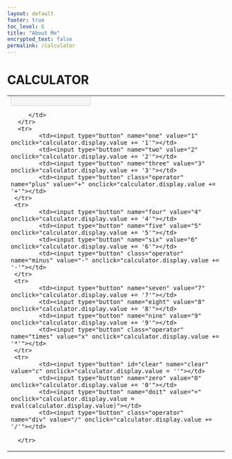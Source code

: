 ```yaml
---
layout: default
footer: true
toc_level: 6
title: "About Me"
encrypted_text: false
permalink: /calculator
---
```


# CALCULATOR

<form name="calculator">
    <link type="text/css" rel="stylesheet" href="https://www.bradykondek.ga/calculator/style.css" />
   <table>
      <tr>
         <td colspan="4">
            <input type="text" name="display" id="display" disabled>
           
         </td>
      </tr>
      <tr>
            <td><input type="button" name="one" value="1" onclick="calculator.display.value += '1'"></td>
            <td><input type="button" name="two" value="2" onclick="calculator.display.value += '2'"></td>
            <td><input type="button" name="three" value="3" onclick="calculator.display.value += '3'"></td>
            <td><input type="button" class="operator" name="plus" value="+" onclick="calculator.display.value += '+'"></td>
     </tr>
     <tr>
            <td><input type="button" name="four" value="4" onclick="calculator.display.value += '4'"></td>
            <td><input type="button" name="five" value="5" onclick="calculator.display.value += '5'"></td>
            <td><input type="button" name="six" value="6" onclick="calculator.display.value += '6'"></td>
            <td><input type="button" class="operator" name="minus" value="-" onclick="calculator.display.value += '-'"></td>
     </tr>
     <tr>
            <td><input type="button" name="seven" value="7" onclick="calculator.display.value += '7'"></td>
            <td><input type="button" name="eight" value="8" onclick="calculator.display.value += '8'"></td>
            <td><input type="button" name="nine" value="9" onclick="calculator.display.value += '9'"></td>
            <td><input type="button" class="operator" name="times" value="x" onclick="calculator.display.value += '*'"></td>
     </tr>
     <tr>
            <td><input type="button" id="clear" name="clear" value="c" onclick="calculator.display.value = ''"></td>
            <td><input type="button" name="zero" value="0" onclick="calculator.display.value += '0'"></td>
            <td><input type="button" name="doit" value="=" onclick="calculator.display.value = eval(calculator.display.value)"></td>
            <td><input type="button" class="operator" name="div" value="/" onclick="calculator.display.value += '/'"></td>
      
      </tr>
   </table>
</form>
